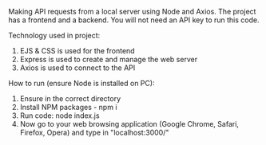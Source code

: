 Making API requests from a local server using Node and Axios. The project has a frontend and a backend. You will not need an API key to run this code.

Technology used in project:

1. EJS & CSS is used for the frontend
2. Express is used to create and manage the web server
3. Axios is used to connect to the API

How to run (ensure Node is installed on PC):

1. Ensure in the correct directory
2. Install NPM packages - npm i
3. Run code: node index.js
4. Now go to your web browsing application (Google Chrome, Safari, Firefox, Opera) and type in "localhost:3000/"
